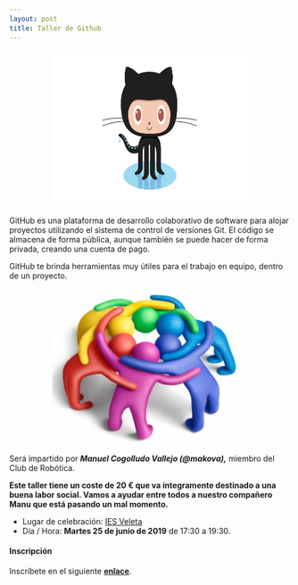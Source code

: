 ```yaml
---
layout: post
title: Taller de Github
---
```


<p align="center" >
<img src="/images/github-octocat.png" width="350" height="280"/>


</p>

GitHub es una plataforma de desarrollo colaborativo de software para alojar proyectos utilizando el sistema de control de versiones Git. El código se almacena de forma pública, aunque también se puede hacer de forma privada, creando una cuenta de pago.

GitHub te brinda herramientas muy útiles para el trabajo en equipo, dentro de un proyecto.

<p align="center" >
<img src="/images/trabajo-en-equipo.jpg" width="350" height="280"/>


</p>








Será impartido por ***Manuel Cogolludo Vallejo (@makova),***  miembro del Club de Robótica.

**Este taller tiene un coste de 20 € que va íntegramente destinado a una buena labor social. Vamos a ayudar entre todos a nuestro compañero Manu que está pasando un mal momento.**


* Lugar de celebración: [IES Veleta](https://www.google.com/maps/place/IES+Veleta/@37.150145,-3.603917,15z/data=!4m5!3m4!1s0x0:0x6168789e326357b0!8m2!3d37.150145!4d-3.603917)
* Día / Hora: **Martes 25 de junio de 2019** de 17:30 a 19:30.




#### Inscripción ####
Inscríbete en el siguiente [**enlace**](https://docs.google.com/forms/d/e/1FAIpQLSdilMUK9OgKySwUSvbtLTCeaXOziqDmyTqfh8yEwHt7HEE3vw/viewform?usp=sf_link).
